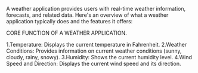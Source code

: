 A weather application provides users with real-time weather information, forecasts, and related data. Here's an overview of what a weather application typically does and the features it offers:

CORE FUNCTION OF A WEATHER APPLICATION.

1.Temperature: Displays the current temperature in Fahrenheit.
2.Weather Conditions: Provides information on current weather conditions (sunny, cloudy, rainy, snowy).
3.Humidity: Shows the current humidity level.
4.Wind Speed and Direction: Displays the current wind speed and its direction.

